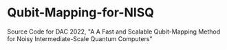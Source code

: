 # Qubit-Mapping-for-NISQ
Source Code for DAC 2022, "A A Fast and Scalable Qubit-Mapping Method for Noisy Intermediate-Scale Quantum Computers"

